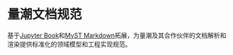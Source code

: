 # 量潮文档规范

基于[Jupyter Book](https://jupyterbook.org)和[MyST Markdown](https://myst-parser.readthedocs.io)拓展，为量潮及其合作伙伴的文档解析和渲染提供标准化的领域模型和工程实现规范。
